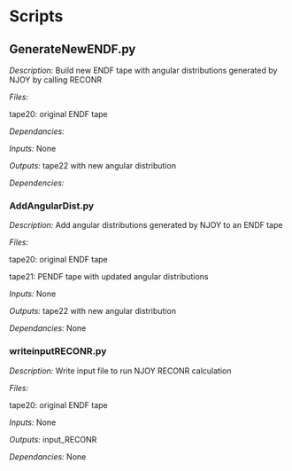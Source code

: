 # Scripts

## GenerateNewENDF.py

*Description:* Build new ENDF tape with angular distributions generated by NJOY by calling RECONR

*Files:*

tape20: original ENDF tape

*Dependancies:*

*Inputs:*
None

*Outputs:*
tape22 with new angular distribution

*Dependencies:*

### AddAngularDist.py

*Description:* Add angular distributions generated by NJOY to an ENDF tape

*Files:*

tape20: original ENDF tape

tape21: PENDF tape with updated angular distributions

*Inputs:*
None

*Outputs:*
tape22 with new angular distribution

*Dependancies:*
None

### writeinputRECONR.py

*Description:* Write input file to run NJOY RECONR calculation

*Files:*

tape20: original ENDF tape

*Inputs:*
None

*Outputs:*
input_RECONR

*Dependancies:*
None

